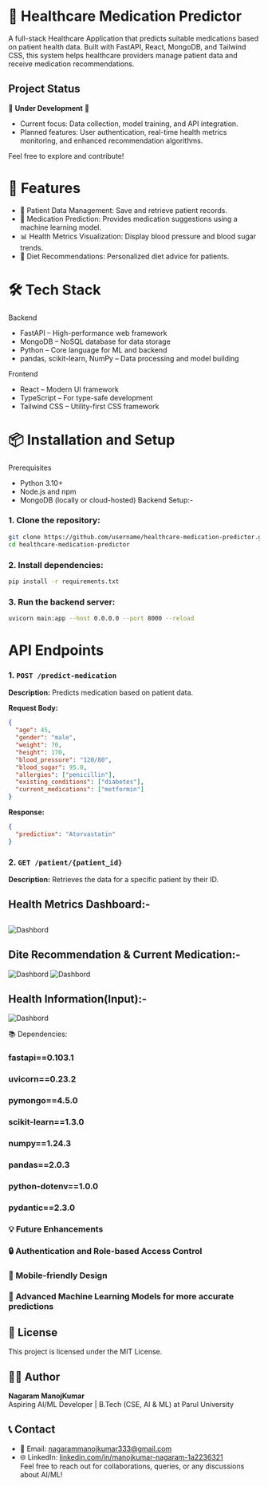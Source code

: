 # 🏥 Healthcare Medication Predictor
A full-stack Healthcare Application that predicts suitable medications based on patient health data. Built with FastAPI, React, MongoDB, and Tailwind CSS, this system helps healthcare providers manage patient data and receive medication recommendations.

## Project Status
🚧 **Under Development** 🚧  
- Current focus: Data collection, model training, and API integration.  
- Planned features: User authentication, real-time health metrics monitoring, and enhanced recommendation algorithms.

Feel free to explore and contribute!

# 🚀 Features
- 📝 Patient Data Management: Save and retrieve patient records.
- 💊 Medication Prediction: Provides medication suggestions using a machine learning model.
- 📊 Health Metrics Visualization: Display blood pressure and blood sugar trends.
- 🥗 Diet Recommendations: Personalized diet advice for patients.

# 🛠 Tech Stack
Backend  
- FastAPI – High-performance web framework  
- MongoDB – NoSQL database for data storage  
- Python – Core language for ML and backend  
- pandas, scikit-learn, NumPy – Data processing and model building

Frontend  
- React – Modern UI framework  
- TypeScript – For type-safe development  
- Tailwind CSS – Utility-first CSS framework

# 📦 Installation and Setup
Prerequisites  
- Python 3.10+  
- Node.js and npm  
- MongoDB (locally or cloud-hosted)
Backend Setup:-

### 1. Clone the repository:  
```bash
git clone https://github.com/username/healthcare-medication-predictor.git  
cd healthcare-medication-predictor  
```

### 2. Install dependencies:  
```bash
pip install -r requirements.txt  
```

### 3. Run the backend server:  
```bash
uvicorn main:app --host 0.0.0.0 --port 8000 --reload  
```

# API Endpoints  

### 1. `POST /predict-medication`  
**Description:** Predicts medication based on patient data.  

**Request Body:**  
```json
{
  "age": 45,
  "gender": "male",
  "weight": 70,
  "height": 170,
  "blood_pressure": "120/80",
  "blood_sugar": 95.0,
  "allergies": ["penicillin"],
  "existing_conditions": ["diabetes"],
  "current_medications": ["metformin"]
}
```

**Response:**  
```json
{
  "prediction": "Atorvastatin"
}
```

### 2. `GET /patient/{patient_id}`  
**Description:** Retrieves the data for a specific patient by their ID.


## Health Metrics Dashboard:-<h2></h2>

![Dashbord](https://github.com/Zinb-NMK/Personalized-Medicine-/blob/6ede034a8f2af68862bd0604a6c8b2d173fb8a60/Project%20Outputs/Dashbord.png)

## Dite Recommendation & Current Medication:-

![Dashbord](https://github.com/Zinb-NMK/Personalized-Medicine-/blob/6ede034a8f2af68862bd0604a6c8b2d173fb8a60/Project%20Outputs/Diet%20Recommendation.png)
![Dashbord](https://github.com/Zinb-NMK/Personalized-Medicine-/blob/6ede034a8f2af68862bd0604a6c8b2d173fb8a60/Project%20Outputs/Current%20Medication.png)

## Health Information(Input):-

![Dashbord](https://github.com/Zinb-NMK/Personalized-Medicine-/blob/6ede034a8f2af68862bd0604a6c8b2d173fb8a60/Project%20Outputs/Medical%20out%20-4.png)

📚 Dependencies:

### fastapi==0.103.1
### uvicorn==0.23.2
### pymongo==4.5.0
### scikit-learn==1.3.0
### numpy==1.24.3
### pandas==2.0.3
### python-dotenv==1.0.0
### pydantic==2.3.0

### 💡 Future Enhancements
### 🔒 Authentication and Role-based Access Control
### 📱 Mobile-friendly Design
### 🤖 Advanced Machine Learning Models for more accurate predictions

## 📜 License
  This project is licensed under the MIT License.

## 👨‍💻 Author  
**Nagaram ManojKumar**  
Aspiring AI/ML Developer | B.Tech (CSE, AI & ML) at Parul University

## 📞 Contact  
- 📧 Email: [nagarammanojkumar333@gmail.com](mailto:your-email@example.com)  
- 🌐 LinkedIn: [linkedin.com/in/manojkumar-nagaram-1a2236321](https://linkedin.com/in/your-profile)  
Feel free to reach out for collaborations, queries, or any discussions about AI/ML!

